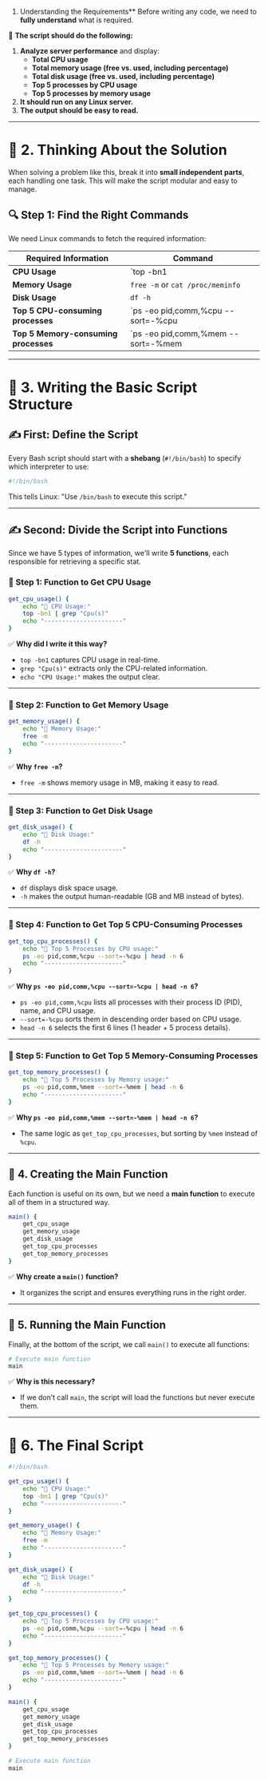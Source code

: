 1. Understanding the Requirements**
Before writing any code, we need to **fully understand** what is required.

📌 **The script should do the following:**  
1. **Analyze server performance** and display:  
   - **Total CPU usage**  
   - **Total memory usage (free vs. used, including percentage)**  
   - **Total disk usage (free vs. used, including percentage)**  
   - **Top 5 processes by CPU usage**  
   - **Top 5 processes by memory usage**  
2. **It should run on any Linux server.**  
3. **The output should be easy to read.**  

---

# **📌 2. Thinking About the Solution**
When solving a problem like this, break it into **small independent parts**, each handling one task. This will make the script modular and easy to manage.

## **🔍 Step 1: Find the Right Commands**
We need Linux commands to fetch the required information:

| **Required Information**  | **Command**  |
|----------------|----------------|
| **CPU Usage** | `top -bn1 | grep "Cpu(s)"` |
| **Memory Usage** | `free -m` or `cat /proc/meminfo` |
| **Disk Usage** | `df -h` |
| **Top 5 CPU-consuming processes** | `ps -eo pid,comm,%cpu --sort=-%cpu | head -n 6` |
| **Top 5 Memory-consuming processes** | `ps -eo pid,comm,%mem --sort=-%mem | head -n 6` |

---

# **📌 3. Writing the Basic Script Structure**
## **✍️ First: Define the Script**
Every Bash script should start with a **shebang** (`#!/bin/bash`) to specify which interpreter to use:
```bash
#!/bin/bash
```
This tells Linux: "Use `/bin/bash` to execute this script."

---

## **✍️ Second: Divide the Script into Functions**
Since we have 5 types of information, we'll write **5 functions**, each responsible for retrieving a specific stat.

### **🚀 Step 1: Function to Get CPU Usage**
```bash
get_cpu_usage() {
    echo "🔹 CPU Usage:"
    top -bn1 | grep "Cpu(s)"
    echo "----------------------"
}
```
✅ **Why did I write it this way?**  
- `top -bn1` captures CPU usage in real-time.  
- `grep "Cpu(s)"` extracts only the CPU-related information.  
- `echo "CPU Usage:"` makes the output clear.  

---

### **🚀 Step 2: Function to Get Memory Usage**
```bash
get_memory_usage() {
    echo "🔹 Memory Usage:"
    free -m
    echo "----------------------"
}
```
✅ **Why `free -m`?**  
- `free -m` shows memory usage in MB, making it easy to read.  

---

### **🚀 Step 3: Function to Get Disk Usage**
```bash
get_disk_usage() {
    echo "🔹 Disk Usage:"
    df -h
    echo "----------------------"
}
```
✅ **Why `df -h`?**  
- `df` displays disk space usage.  
- `-h` makes the output human-readable (GB and MB instead of bytes).  

---

### **🚀 Step 4: Function to Get Top 5 CPU-Consuming Processes**
```bash
get_top_cpu_processes() {
    echo "🔹 Top 5 Processes by CPU usage:"
    ps -eo pid,comm,%cpu --sort=-%cpu | head -n 6
    echo "----------------------"
}
```
✅ **Why `ps -eo pid,comm,%cpu --sort=-%cpu | head -n 6`?**  
- `ps -eo pid,comm,%cpu` lists all processes with their process ID (PID), name, and CPU usage.  
- `--sort=-%cpu` sorts them in descending order based on CPU usage.  
- `head -n 6` selects the first 6 lines (1 header + 5 process details).  

---

### **🚀 Step 5: Function to Get Top 5 Memory-Consuming Processes**
```bash
get_top_memory_processes() {
    echo "🔹 Top 5 Processes by Memory usage:"
    ps -eo pid,comm,%mem --sort=-%mem | head -n 6
    echo "----------------------"
}
```
✅ **Why `ps -eo pid,comm,%mem --sort=-%mem | head -n 6`?**  
- The same logic as `get_top_cpu_processes`, but sorting by `%mem` instead of `%cpu`.  

---

## **📌 4. Creating the Main Function**
Each function is useful on its own, but we need a **main function** to execute all of them in a structured way.
```bash
main() {
    get_cpu_usage
    get_memory_usage
    get_disk_usage
    get_top_cpu_processes
    get_top_memory_processes
}
```
✅ **Why create a `main()` function?**  
- It organizes the script and ensures everything runs in the right order.  

---

## **📌 5. Running the Main Function**
Finally, at the bottom of the script, we call `main()` to execute all functions:
```bash
# Execute main function
main
```
✅ **Why is this necessary?**  
- If we don’t call `main`, the script will load the functions but never execute them.  

---

# **📌 6. The Final Script**
```bash
#!/bin/bash

get_cpu_usage() {
    echo "🔹 CPU Usage:"
    top -bn1 | grep "Cpu(s)"
    echo "----------------------"
}

get_memory_usage() {
    echo "🔹 Memory Usage:"
    free -m
    echo "----------------------"
}

get_disk_usage() {
    echo "🔹 Disk Usage:"
    df -h
    echo "----------------------"
}

get_top_cpu_processes() {
    echo "🔹 Top 5 Processes by CPU usage:"
    ps -eo pid,comm,%cpu --sort=-%cpu | head -n 6
    echo "----------------------"
}

get_top_memory_processes() {
    echo "🔹 Top 5 Processes by Memory usage:"
    ps -eo pid,comm,%mem --sort=-%mem | head -n 6
    echo "----------------------"
}

main() {
    get_cpu_usage
    get_memory_usage
    get_disk_usage
    get_top_cpu_processes
    get_top_memory_processes
}

# Execute main function
main
```
